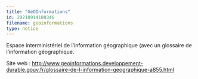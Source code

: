 ```yaml
---
title: "GéOInformations"
id: 20210914180346
filename: geoinformations
type: notice
---
```


Espace interministériel de l’information géographique (avec un glossaire de l’information géographique.

Site web : <http://www.geoinformations.developpement-durable.gouv.fr/glossaire-de-l-information-geographique-a855.html>

